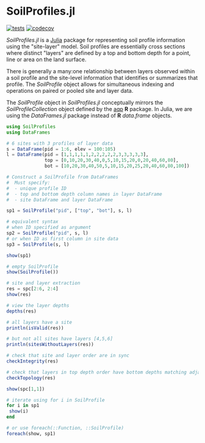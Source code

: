 # SoilProfiles.jl

[![tests](https://github.com/brownag/SoilProfiles.jl/actions/workflows/test.yml/badge.svg)](https://github.com/brownag/SoilProfiles.jl/actions/workflows/test.yml)
[![codecov](https://codecov.io/github/brownag/SoilProfiles.jl/branch/main/graphs/badge.svg)](https://codecov.io/github/brownag/SoilProfiles.jl)

_SoilProfiles.jl_ is a [Julia](http://julialang.org) package for representing soil profile information using the "site-layer" model. Soil profiles are essentially cross sections where distinct "layers" are defined by a top and bottom depth for a point, line or area on the land surface.

 There is generally a many:one relationship between layers observed within a soil profile and the site-level information that identifies or summarizes that profile. The _SoilProfile_ object allows for simultaneous indexing and operations on paired or pooled site and layer data.

The _SoilProfile_ object in _SoilProfiles.jl_ conceptually mirrors the _SoilProfileCollection_ object defined by the [aqp](http://github.com/ncss-tech/aqp) **R** package. In Julia, we are using the _DataFrames.jl_ package instead of **R** _data.frame_ objects.

```julia
using SoilProfiles
using DataFrames

# 6 sites with 3 profiles of layer data
s = DataFrame(pid = 1:6, elev = 100:105)
l = DataFrame(pid = [1,1,1,1,1,2,2,2,2,2,3,3,3,3,3],
              top = [0,10,20,30,40,0,5,10,15,20,0,20,40,60,80],
              bot = [10,20,30,40,50,5,10,15,20,25,20,40,60,80,100])

# Construct a SoilProfile from DataFrames
#  Must specify:
#  - unique profile ID
#  - top and bottom depth column names in layer DataFrame
#  - site DataFrame and layer DataFrame

sp1 = SoilProfile("pid", ["top", "bot"], s, l)

# equivalent syntax
# when ID specified as argument
sp2 = SoilProfile("pid", s, l)
# or when ID as first column in site data
sp3 = SoilProfile(s, l)

show(sp1)

# empty SoilProfile
show(SoilProfile())

# site and layer extraction
res = spc[2:6, 2:4]
show(res)

# view the layer depths
depths(res)

# all layers have a site
println(isValid(res))

# but not all sites have layers [4,5,6]
println(sitesWithoutLayers(res))

# check that site and layer order are in sync
checkIntegrity(res)

# check that layers in top depth order have bottom depths matching adjacent top depths
checkTopology(res)

show(spc[1,1])

# iterate using for i in SoilProfile
for i in sp1
 show(i)
end

# or use foreach(::Function, ::SoilProfile)
foreach(show, sp1)
```
